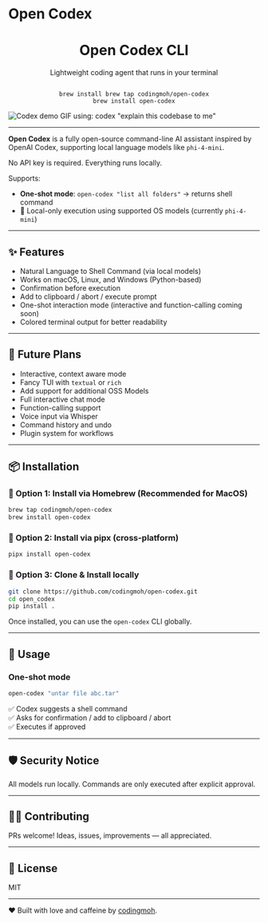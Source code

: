 # Open Codex

<h1 align="center">Open Codex CLI</h1>
<p align="center">Lightweight coding agent that runs in your terminal</p>
<p align="center"><code>
brew install brew tap codingmoh/open-codex
brew install open-codex
</code></p>

![Codex demo GIF using: codex "explain this codebase to me"](./.github/demo.gif)

---

**Open Codex** is a fully open-source command-line AI assistant inspired by OpenAI Codex, supporting local language models like `phi-4-mini`.

No API key is required. Everything runs locally.

Supports:
- **One-shot mode**: `open-codex "list all folders"` -> returns shell command
- 🧠 Local-only execution using supported OS models (currently `phi-4-mini`)

---
## ✨ Features

- Natural Language to Shell Command (via local models)
- Works on macOS, Linux, and Windows (Python-based)
- Confirmation before execution
- Add to clipboard / abort / execute prompt
- One-shot interaction mode (interactive and function-calling coming soon)
- Colored terminal output for better readability

---

## 🧱 Future Plans

- Interactive, context aware mode
- Fancy TUI with `textual` or `rich`
- Add support for additional OSS Models
- Full interactive chat mode
- Function-calling support
- Voice input via Whisper
- Command history and undo
- Plugin system for workflows

---


## 📦 Installation


### 🔹 Option 1: Install via Homebrew (Recommended for MacOS)

```bash
brew tap codingmoh/open-codex
brew install open-codex
```


### 🔹 Option 2: Install via pipx (cross-platform)

```bash
pipx install open-codex
```

### 🔹 Option 3: Clone & Install locally

```bash
git clone https://github.com/codingmoh/open-codex.git
cd open_codex
pip install .
```


Once installed, you can use the `open-codex` CLI globally.

---

## 🚀 Usage

### One-shot mode

```bash
open-codex "untar file abc.tar"
```

✅ Codex suggests a shell command  
✅ Asks for confirmation / add to clipboard / abort  
✅ Executes if approved

---

## 🛡️ Security Notice

All models run locally. Commands are only executed after explicit approval.

---

## 🧑‍💻 Contributing

PRs welcome! Ideas, issues, improvements — all appreciated.

---

## 📝 License

MIT

---

❤️ Built with love and caffeine by [codingmoh](https://github.com/codingmoh).

